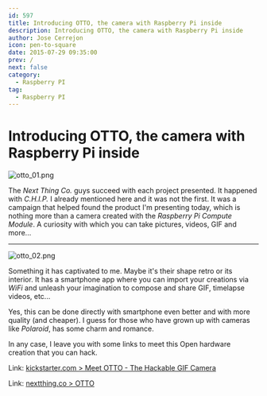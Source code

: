 ```yaml
---
id: 597
title: Introducing OTTO, the camera with Raspberry Pi inside
description: Introducing OTTO, the camera with Raspberry Pi inside
author: Jose Cerrejon
icon: pen-to-square
date: 2015-07-29 09:35:00
prev: /
next: false
category:
  - Raspberry PI
tag:
  - Raspberry PI
---
```


# Introducing OTTO, the camera with Raspberry Pi inside

![otto_01.png](/images/2015/07/otto_01.png)

The *Next Thing Co.* guys succeed with each project presented. It happened with *C.H.I.P.* I already mentioned here and it was not the first. It was a campaign that helped found the product I'm presenting today, which is nothing more than a camera created with the *Raspberry Pi Compute Module*. A curiosity with which you can take pictures, videos, GIF and more...

- - -
![otto_02.png](/images/2015/07/otto_02.png)

Something it has captivated to me. Maybe it's their shape retro or its interior. It has a smartphone app where you can import your creations via *WiFi* and unleash your imagination to compose and share GIF, timelapse videos, etc...

Yes, this can be done directly with smartphone even better and with more quality (and cheaper). I guess for those who have grown up with cameras like *Polaroid*, has some charm and romance.

In any case, I leave you with some links to meet this Open hardware creation that you can hack.

Link: [kickstarter.com > Meet OTTO - The Hackable GIF Camera](https://www.kickstarter.com/projects/1598272670/meet-otto-the-hackable-gif-camera/description)

Link: [nextthing.co > OTTO](http://nextthing.co/otto.html) 